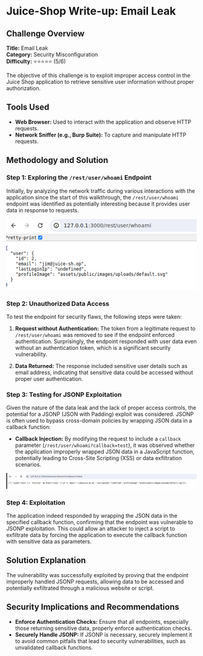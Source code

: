 # Juice-Shop Write-up: Email Leak

## Challenge Overview

**Title:** Email Leak  
**Category:** Security Misconfiguration  
**Difficulty:** ⭐⭐⭐⭐⭐ (5/6)

The objective of this challenge is to exploit improper access control in the Juice Shop application to retrieve sensitive user information without proper authorization.

## Tools Used

- **Web Browser:** Used to interact with the application and observe HTTP requests.
- **Network Sniffer (e.g., Burp Suite):** To capture and manipulate HTTP requests.

## Methodology and Solution

### Step 1: Exploring the `/rest/user/whoami` Endpoint

Initially, by analyzing the network traffic during various interactions with the application since the start of this walkthrough, the `/rest/user/whoami` endpoint was identified as potentially interesting because it provides user data in response to requests.

<img src="../assets/difficulty5/email_leak_1.png" alt="screenshot of the endpoint" width="700px">

### Step 2: Unauthorized Data Access

To test the endpoint for security flaws, the following steps were taken:

1. **Request without Authentication:** The token from a legitimate request to `/rest/user/whoami` was removed to see if the endpoint enforced authentication. Surprisingly, the endpoint responded with user data even without an authentication token, which is a significant security vulnerability.

2. **Data Returned:** The response included sensitive user details such as email address, indicating that sensitive data could be accessed without proper user authentication.

### Step 3: Testing for JSONP Exploitation

Given the nature of the data leak and the lack of proper access controls, the potential for a JSONP (JSON with Padding) exploit was considered. JSONP is often used to bypass cross-domain policies by wrapping JSON data in a callback function:

- **Callback Injection:** By modifying the request to include a `callback` parameter (`/rest/user/whoami?callback=test`), it was observed whether the application improperly wrapped JSON data in a JavaScript function, potentially leading to Cross-Site Scripting (XSS) or data exfiltration scenarios.

<img src="../assets/difficulty5/email_leak_2.png" alt="url" width="700px">

### Step 4: Exploitation

The application indeed responded by wrapping the JSON data in the specified callback function, confirming that the endpoint was vulnerable to JSONP exploitation. This could allow an attacker to inject a script to exfiltrate data by forcing the application to execute the callback function with sensitive data as parameters.

## Solution Explanation

The vulnerability was successfully exploited by proving that the endpoint improperly handled JSONP requests, allowing data to be accessed and potentially exfiltrated through a malicious website or script.

## Security Implications and Recommendations

- **Enforce Authentication Checks:** Ensure that all endpoints, especially those returning sensitive data, properly enforce authentication checks.
- **Securely Handle JSONP:** If JSONP is necessary, securely implement it to avoid common pitfalls that lead to security vulnerabilities, such as unvalidated callback functions.
